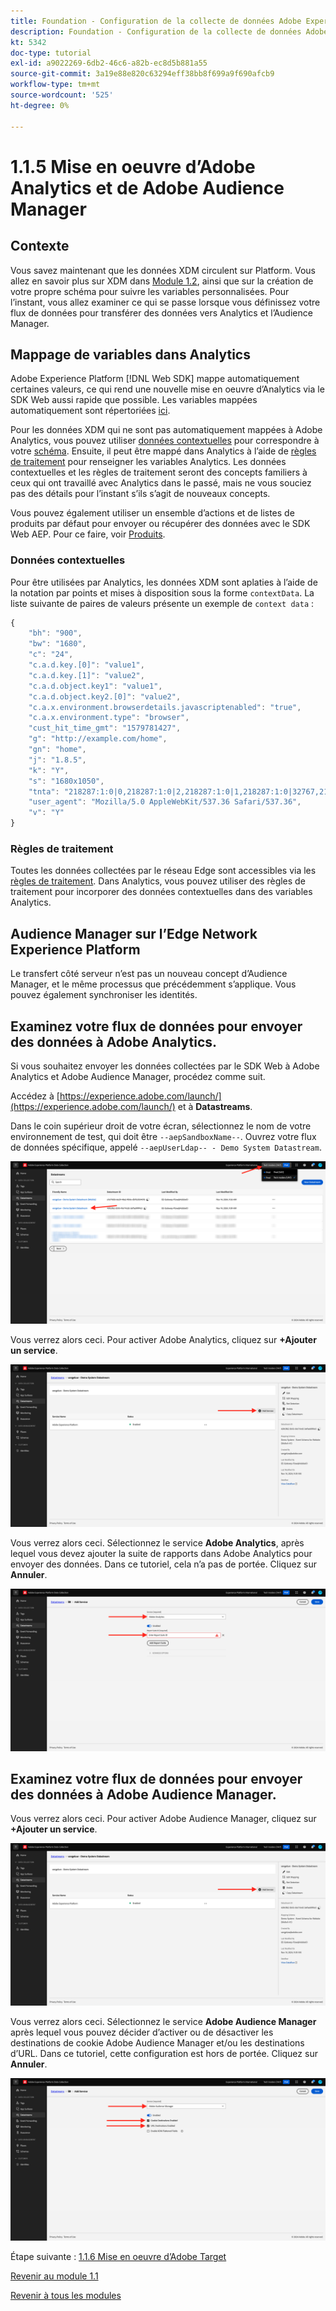 ```yaml
---
title: Foundation - Configuration de la collecte de données Adobe Experience Platform et de l’extension du SDK Web - Mise en oeuvre d’Adobe Analytics et de Adobe Audience Manager
description: Foundation - Configuration de la collecte de données Adobe Experience Platform et de l’extension du SDK Web - Mise en oeuvre d’Adobe Analytics et de Adobe Audience Manager
kt: 5342
doc-type: tutorial
exl-id: a9022269-6db2-46c6-a82b-ec8d5b881a55
source-git-commit: 3a19e88e820c63294eff38bb8f699a9f690afcb9
workflow-type: tm+mt
source-wordcount: '525'
ht-degree: 0%

---
```


# 1.1.5 Mise en oeuvre d’Adobe Analytics et de Adobe Audience Manager

## Contexte

Vous savez maintenant que les données XDM circulent sur Platform. Vous allez en savoir plus sur XDM dans [Module 1.2](./../module1.2/data-ingestion.md), ainsi que sur la création de votre propre schéma pour suivre les variables personnalisées. Pour l’instant, vous allez examiner ce qui se passe lorsque vous définissez votre flux de données pour transférer des données vers Analytics et l’Audience Manager.

## Mappage de variables dans Analytics

Adobe Experience Platform [!DNL Web SDK] mappe automatiquement certaines valeurs, ce qui rend une nouvelle mise en oeuvre d’Analytics via le SDK Web aussi rapide que possible. Les variables mappées automatiquement sont répertoriées [ici](https://experienceleague.adobe.com/docs/experience-platform/edge/data-collection/adobe-analytics/automatically-mapped-vars.html#data-collection).

Pour les données XDM qui ne sont pas automatiquement mappées à Adobe Analytics, vous pouvez utiliser [données contextuelles](https://experienceleague.adobe.com/docs/analytics/implementation/vars/page-vars/contextdata.html?lang=fr) pour correspondre à votre [schéma](https://experienceleague.adobe.com/docs/experience-platform/xdm/schema/composition.html?lang=fr). Ensuite, il peut être mappé dans Analytics à l’aide de [règles de traitement](https://experienceleague.adobe.com/docs/analytics/admin/admin-tools/processing-rules/processing-rules-configuration/t-processing-rules.html) pour renseigner les variables Analytics. Les données contextuelles et les règles de traitement seront des concepts familiers à ceux qui ont travaillé avec Analytics dans le passé, mais ne vous souciez pas des détails pour l’instant s’ils s’agit de nouveaux concepts.

Vous pouvez également utiliser un ensemble d’actions et de listes de produits par défaut pour envoyer ou récupérer des données avec le SDK Web AEP. Pour ce faire, voir [Produits](https://experienceleague.adobe.com/docs/experience-platform/edge/data-collection/collect-commerce-data.html?lang=en#data-collection).

### Données contextuelles

Pour être utilisées par Analytics, les données XDM sont aplaties à l’aide de la notation par points et mises à disposition sous la forme `contextData`. La liste suivante de paires de valeurs présente un exemple de `context data` :

```javascript
{
    "bh": "900",
    "bw": "1680",
    "c": "24",
    "c.a.d.key.[0]": "value1",
    "c.a.d.key.[1]": "value2",
    "c.a.d.object.key1": "value1",
    "c.a.d.object.key2.[0]": "value2",
    "c.a.x.environment.browserdetails.javascriptenabled": "true",
    "c.a.x.environment.type": "browser",
    "cust_hit_time_gmt": "1579781427",
    "g": "http://example.com/home",
    "gn": "home",
    "j": "1.8.5",
    "k": "Y",
    "s": "1680x1050",
    "tnta": "218287:1:0|0,218287:1:0|2,218287:1:0|1,218287:1:0|32767,218287:1:01,218287:1:0|0,218287:1:0|1,218287:1:0|0,218287:1:0|1",
    "user_agent": "Mozilla/5.0 AppleWebKit/537.36 Safari/537.36",
    "v": "Y"
}
```

### Règles de traitement

Toutes les données collectées par le réseau Edge sont accessibles via les [règles de traitement](https://experienceleague.adobe.com/docs/analytics/admin/admin-tools/processing-rules/processing-rules-configuration/t-processing-rules.html). Dans Analytics, vous pouvez utiliser des règles de traitement pour incorporer des données contextuelles dans des variables Analytics.

## Audience Manager sur l’Edge Network Experience Platform

Le transfert côté serveur n’est pas un nouveau concept d’Audience Manager, et le même processus que précédemment s’applique. Vous pouvez également synchroniser les identités.

## Examinez votre flux de données pour envoyer des données à Adobe Analytics.

Si vous souhaitez envoyer les données collectées par le SDK Web à Adobe Analytics et Adobe Audience Manager, procédez comme suit.

Accédez à [https://experience.adobe.com/launch/](https://experience.adobe.com/launch/) et à **Datastreams**.

Dans le coin supérieur droit de votre écran, sélectionnez le nom de votre environnement de test, qui doit être `--aepSandboxName--`. Ouvrez votre flux de données spécifique, appelé `--aepUserLdap-- - Demo System Datastream`.

![Cliquez sur l’icône de configuration Edge dans le volet de navigation de gauche](./images/edgeconfig1b.png)

Vous verrez alors ceci. Pour activer Adobe Analytics, cliquez sur **+Ajouter un service**.

![Débogueur AEP](./images/aa2.png)

Vous verrez alors ceci. Sélectionnez le service **Adobe Analytics**, après lequel vous devez ajouter la suite de rapports dans Adobe Analytics pour envoyer des données. Dans ce tutoriel, cela n’a pas de portée. Cliquez sur **Annuler**.

![Débogueur AEP](./images/aa3.png)

## Examinez votre flux de données pour envoyer des données à Adobe Audience Manager.

Vous verrez alors ceci. Pour activer Adobe Audience Manager, cliquez sur **+Ajouter un service**.

![Débogueur AEP](./images/aa2.png)

Vous verrez alors ceci. Sélectionnez le service **Adobe Audience Manager** après lequel vous pouvez décider d’activer ou de désactiver les destinations de cookie Adobe Audience Manager et/ou les destinations d’URL. Dans ce tutoriel, cette configuration est hors de portée. Cliquez sur **Annuler**.

![Débogueur AEP](./images/aam1.png)

Étape suivante : [1.1.6 Mise en oeuvre d’Adobe Target](./ex6.md)

[Revenir au module 1.1](./data-ingestion-launch-web-sdk.md)

[Revenir à tous les modules](./../../../overview.md)
